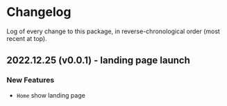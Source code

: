 # Changelog

Log of every change to this package, in reverse-chronological order (most recent at top).

## 2022.12.25 (v0.0.1) - landing page launch

### New Features

- `Home` show landing page
